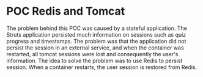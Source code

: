 # POC Redis and Tomcat

The problem behind this POC was caused by a stateful application. The Struts application persisted much information on sessions such as quiz progress and timestamps. The problem was that the application did not persist the session in an external service, and when the container was restarted, all tomcat sessions were lost and consequently the user's information. The idea to solve the problem was to use Redis to persist session. When a container restarts, the user session is restored from Redis.
